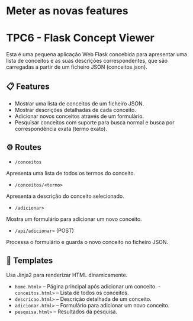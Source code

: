 
<h1>Meter as novas features</h1>


<h1>TPC6 - Flask Concept Viewer</h1>

Esta é uma pequena aplicação Web Flask concebida para apresentar uma lista de conceitos e as suas descrições correspondentes, que são carregadas a partir de um ficheiro JSON (conceitos.json).

## 📋 Features

- Mostrar uma lista de conceitos de um ficheiro JSON.
- Mostrar descrições detalhadas de cada conceito.
- Adicionar novos conceitos através de um formulário.
- Pesquisar conceitos com suporte para busca normal e busca por correspondência exata (termo exato).

## ⚙️ Routes 

- `/conceitos`  

Apresenta uma lista de todos os termos do conceito.
  
- `/conceitos/<termo>`

Apresenta a descrição do conceito selecionado.

- `/adicionar>`

Mostra um formulário para adicionar um novo conceito.

- `/api/adicionar>`  (POST)

Processa o formulário e guarda o novo conceito no ficheiro JSON.

## 🧩 Templates

Usa Jinja2 para renderizar HTML dinamicamente.

- `home.html>` – Página principal após adicionar um conceito.
-`conceitos.html>` – Lista de todos os conceitos.
- `descricao.html>` – Descrição detalhada de um conceito.
- `adicionar.html>` – Formulário para adicionar um novo conceito.
- `pesquisa.html>` – Resultados da pesquisa.


